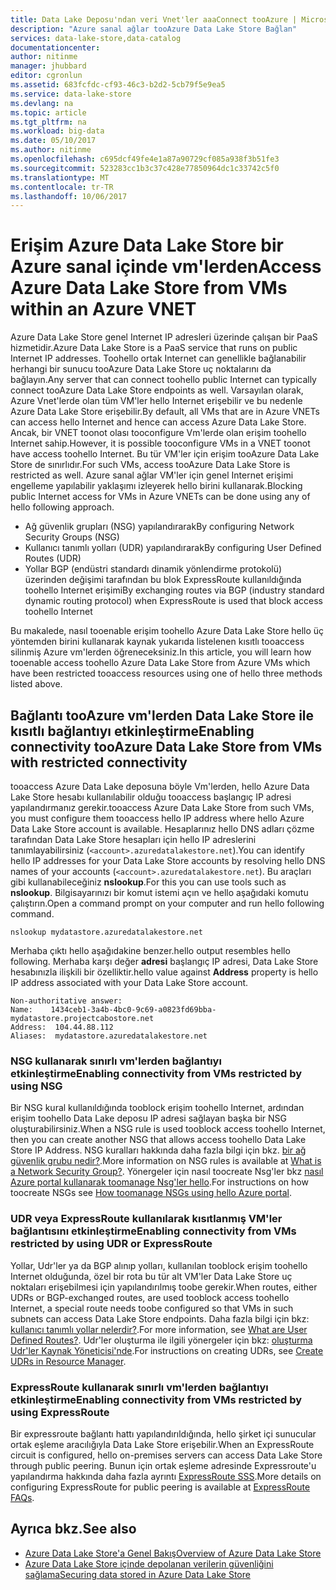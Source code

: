 ```yaml
---
title: Data Lake Deposu'ndan veri Vnet'ler aaaConnect tooAzure | Microsoft Docs
description: "Azure sanal ağlar tooAzure Data Lake Store Bağlan"
services: data-lake-store,data-catalog
documentationcenter: 
author: nitinme
manager: jhubbard
editor: cgronlun
ms.assetid: 683fcfdc-cf93-46c3-b2d2-5cb79f5e9ea5
ms.service: data-lake-store
ms.devlang: na
ms.topic: article
ms.tgt_pltfrm: na
ms.workload: big-data
ms.date: 05/10/2017
ms.author: nitinme
ms.openlocfilehash: c695dcf49fe4e1a87a90729cf085a938f3b51fe3
ms.sourcegitcommit: 523283cc1b3c37c428e77850964dc1c33742c5f0
ms.translationtype: MT
ms.contentlocale: tr-TR
ms.lasthandoff: 10/06/2017
---
```

# <a name="access-azure-data-lake-store-from-vms-within-an-azure-vnet"></a><span data-ttu-id="7bc25-103">Erişim Azure Data Lake Store bir Azure sanal içinde vm'lerden</span><span class="sxs-lookup"><span data-stu-id="7bc25-103">Access Azure Data Lake Store from VMs within an Azure VNET</span></span>
<span data-ttu-id="7bc25-104">Azure Data Lake Store genel Internet IP adresleri üzerinde çalışan bir PaaS hizmetidir.</span><span class="sxs-lookup"><span data-stu-id="7bc25-104">Azure Data Lake Store is a PaaS service that runs on public Internet IP addresses.</span></span> <span data-ttu-id="7bc25-105">Toohello ortak Internet can genellikle bağlanabilir herhangi bir sunucu tooAzure Data Lake Store uç noktalarını da bağlayın.</span><span class="sxs-lookup"><span data-stu-id="7bc25-105">Any server that can connect toohello public Internet can typically connect tooAzure Data Lake Store endpoints as well.</span></span> <span data-ttu-id="7bc25-106">Varsayılan olarak, Azure Vnet'lerde olan tüm VM'ler hello Internet erişebilir ve bu nedenle Azure Data Lake Store erişebilir.</span><span class="sxs-lookup"><span data-stu-id="7bc25-106">By default, all VMs that are in Azure VNETs can access hello Internet and hence can access Azure Data Lake Store.</span></span> <span data-ttu-id="7bc25-107">Ancak, bir VNET toonot olası tooconfigure Vm'lerde olan erişim toohello Internet sahip.</span><span class="sxs-lookup"><span data-stu-id="7bc25-107">However, it is possible tooconfigure VMs in a VNET toonot have access toohello Internet.</span></span> <span data-ttu-id="7bc25-108">Bu tür VM'ler için erişim tooAzure Data Lake Store de sınırlıdır.</span><span class="sxs-lookup"><span data-stu-id="7bc25-108">For such VMs, access tooAzure Data Lake Store is restricted as well.</span></span> <span data-ttu-id="7bc25-109">Azure sanal ağlar VM'ler için genel Internet erişimi engelleme yapılabilir yaklaşımı izleyerek hello birini kullanarak.</span><span class="sxs-lookup"><span data-stu-id="7bc25-109">Blocking public Internet access for VMs in Azure VNETs can be done using any of hello following approach.</span></span>

* <span data-ttu-id="7bc25-110">Ağ güvenlik grupları (NSG) yapılandırarak</span><span class="sxs-lookup"><span data-stu-id="7bc25-110">By configuring Network Security Groups (NSG)</span></span>
* <span data-ttu-id="7bc25-111">Kullanıcı tanımlı yolları (UDR) yapılandırarak</span><span class="sxs-lookup"><span data-stu-id="7bc25-111">By configuring User Defined Routes (UDR)</span></span>
* <span data-ttu-id="7bc25-112">Yollar BGP (endüstri standardı dinamik yönlendirme protokolü) üzerinden değişimi tarafından bu blok ExpressRoute kullanıldığında toohello Internet erişimi</span><span class="sxs-lookup"><span data-stu-id="7bc25-112">By exchanging routes via BGP (industry standard dynamic routing protocol) when ExpressRoute is used that block access toohello Internet</span></span>

<span data-ttu-id="7bc25-113">Bu makalede, nasıl tooenable erişim toohello Azure Data Lake Store hello üç yöntemden birini kullanarak kaynak yukarıda listelenen kısıtlı tooaccess silinmiş Azure vm'lerden öğreneceksiniz.</span><span class="sxs-lookup"><span data-stu-id="7bc25-113">In this article, you will learn how tooenable access toohello Azure Data Lake Store from Azure VMs which have been restricted tooaccess resources using one of hello three methods listed above.</span></span>

## <a name="enabling-connectivity-tooazure-data-lake-store-from-vms-with-restricted-connectivity"></a><span data-ttu-id="7bc25-114">Bağlantı tooAzure vm'lerden Data Lake Store ile kısıtlı bağlantıyı etkinleştirme</span><span class="sxs-lookup"><span data-stu-id="7bc25-114">Enabling connectivity tooAzure Data Lake Store from VMs with restricted connectivity</span></span>
<span data-ttu-id="7bc25-115">tooaccess Azure Data Lake deposuna böyle Vm'lerden, hello Azure Data Lake Store hesabı kullanılabilir olduğu tooaccess başlangıç IP adresi yapılandırmanız gerekir.</span><span class="sxs-lookup"><span data-stu-id="7bc25-115">tooaccess Azure Data Lake Store from such VMs, you must configure them tooaccess hello IP address where hello Azure Data Lake Store account is available.</span></span> <span data-ttu-id="7bc25-116">Hesaplarınız hello DNS adları çözme tarafından Data Lake Store hesapları için hello IP adreslerini tanımlayabilirsiniz (`<account>.azuredatalakestore.net`).</span><span class="sxs-lookup"><span data-stu-id="7bc25-116">You can identify hello IP addresses for your Data Lake Store accounts by resolving hello DNS names of your accounts (`<account>.azuredatalakestore.net`).</span></span> <span data-ttu-id="7bc25-117">Bu araçları gibi kullanabileceğiniz **nslookup**.</span><span class="sxs-lookup"><span data-stu-id="7bc25-117">For this you can use tools such as **nslookup**.</span></span> <span data-ttu-id="7bc25-118">Bilgisayarınızı bir komut istemi açın ve hello aşağıdaki komutu çalıştırın.</span><span class="sxs-lookup"><span data-stu-id="7bc25-118">Open a command prompt on your computer and run hello following command.</span></span>

    nslookup mydatastore.azuredatalakestore.net

<span data-ttu-id="7bc25-119">Merhaba çıktı hello aşağıdakine benzer.</span><span class="sxs-lookup"><span data-stu-id="7bc25-119">hello output resembles hello following.</span></span> <span data-ttu-id="7bc25-120">Merhaba karşı değer **adresi** başlangıç IP adresi, Data Lake Store hesabınızla ilişkili bir özelliktir.</span><span class="sxs-lookup"><span data-stu-id="7bc25-120">hello value against **Address** property is hello IP address associated with your Data Lake Store account.</span></span>

    Non-authoritative answer:
    Name:    1434ceb1-3a4b-4bc0-9c69-a0823fd69bba-mydatastore.projectcabostore.net
    Address:  104.44.88.112
    Aliases:  mydatastore.azuredatalakestore.net


### <a name="enabling-connectivity-from-vms-restricted-by-using-nsg"></a><span data-ttu-id="7bc25-121">NSG kullanarak sınırlı vm'lerden bağlantıyı etkinleştirme</span><span class="sxs-lookup"><span data-stu-id="7bc25-121">Enabling connectivity from VMs restricted by using NSG</span></span>
<span data-ttu-id="7bc25-122">Bir NSG kural kullanıldığında tooblock erişim toohello Internet, ardından erişim toohello Data Lake deposu IP adresi sağlayan başka bir NSG oluşturabilirsiniz.</span><span class="sxs-lookup"><span data-stu-id="7bc25-122">When a NSG rule is used tooblock access toohello Internet, then you can create another NSG that allows access toohello Data Lake Store IP Address.</span></span> <span data-ttu-id="7bc25-123">NSG kuralları hakkında daha fazla bilgi için bkz. [bir ağ güvenlik grubu nedir?](../virtual-network/virtual-networks-nsg.md).</span><span class="sxs-lookup"><span data-stu-id="7bc25-123">More information on NSG rules is available at [What is a Network Security Group?](../virtual-network/virtual-networks-nsg.md).</span></span> <span data-ttu-id="7bc25-124">Yönergeler için nasıl toocreate Nsg'ler bkz [nasıl Azure portal kullanarak toomanage Nsg'ler hello](../virtual-network/virtual-networks-create-nsg-arm-pportal.md).</span><span class="sxs-lookup"><span data-stu-id="7bc25-124">For instructions on how toocreate NSGs see [How toomanage NSGs using hello Azure portal](../virtual-network/virtual-networks-create-nsg-arm-pportal.md).</span></span>

### <a name="enabling-connectivity-from-vms-restricted-by-using-udr-or-expressroute"></a><span data-ttu-id="7bc25-125">UDR veya ExpressRoute kullanılarak kısıtlanmış VM'ler bağlantısını etkinleştirme</span><span class="sxs-lookup"><span data-stu-id="7bc25-125">Enabling connectivity from VMs restricted by using UDR or ExpressRoute</span></span>
<span data-ttu-id="7bc25-126">Yollar, Udr'ler ya da BGP alınıp yolları, kullanılan tooblock erişim toohello Internet olduğunda, özel bir rota bu tür alt VM'ler Data Lake Store uç noktaları erişebilmesi için yapılandırılmış toobe gerekir.</span><span class="sxs-lookup"><span data-stu-id="7bc25-126">When routes, either UDRs or BGP-exchanged routes, are used tooblock access toohello Internet, a special route needs toobe configured so that VMs in such subnets can access Data Lake Store endpoints.</span></span> <span data-ttu-id="7bc25-127">Daha fazla bilgi için bkz: [kullanıcı tanımlı yollar nelerdir?](../virtual-network/virtual-networks-udr-overview.md).</span><span class="sxs-lookup"><span data-stu-id="7bc25-127">For more information, see [What are User Defined Routes?](../virtual-network/virtual-networks-udr-overview.md).</span></span> <span data-ttu-id="7bc25-128">Udr'ler oluşturma ile ilgili yönergeler için bkz: [oluşturma Udr'ler Kaynak Yöneticisi'nde](../virtual-network/virtual-network-create-udr-arm-ps.md).</span><span class="sxs-lookup"><span data-stu-id="7bc25-128">For instructions on creating UDRs, see [Create UDRs in Resource Manager](../virtual-network/virtual-network-create-udr-arm-ps.md).</span></span>

### <a name="enabling-connectivity-from-vms-restricted-by-using-expressroute"></a><span data-ttu-id="7bc25-129">ExpressRoute kullanarak sınırlı vm'lerden bağlantıyı etkinleştirme</span><span class="sxs-lookup"><span data-stu-id="7bc25-129">Enabling connectivity from VMs restricted by using ExpressRoute</span></span>
<span data-ttu-id="7bc25-130">Bir expressroute bağlantı hattı yapılandırıldığında, hello şirket içi sunucular ortak eşleme aracılığıyla Data Lake Store erişebilir.</span><span class="sxs-lookup"><span data-stu-id="7bc25-130">When an ExpressRoute circuit is configured, hello on-premises servers can access Data Lake Store through public peering.</span></span> <span data-ttu-id="7bc25-131">Bunun için ortak eşleme adresinde Expressroute'u yapılandırma hakkında daha fazla ayrıntı [ExpressRoute SSS](../expressroute/expressroute-faqs.md).</span><span class="sxs-lookup"><span data-stu-id="7bc25-131">More details on configuring ExpressRoute for public peering is available at [ExpressRoute FAQs](../expressroute/expressroute-faqs.md).</span></span>

## <a name="see-also"></a><span data-ttu-id="7bc25-132">Ayrıca bkz.</span><span class="sxs-lookup"><span data-stu-id="7bc25-132">See also</span></span>
* [<span data-ttu-id="7bc25-133">Azure Data Lake Store'a Genel Bakış</span><span class="sxs-lookup"><span data-stu-id="7bc25-133">Overview of Azure Data Lake Store</span></span>](data-lake-store-overview.md)
* [<span data-ttu-id="7bc25-134">Azure Data Lake Store içinde depolanan verilerin güvenliğini sağlama</span><span class="sxs-lookup"><span data-stu-id="7bc25-134">Securing data stored in Azure Data Lake Store</span></span>](data-lake-store-security-overview.md)

